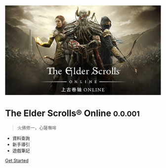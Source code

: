 <!-- _coverpage.md -->

![logo](images/logo.jpg)

# The Elder Scrolls® Online <small>0.0.001</small>

> 火佛修一，心薩嘸哞

- 資料查詢
- 新手導引
- 遊戲筆記

[Get Started](#小火箭使用說明首頁)